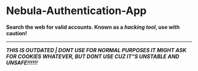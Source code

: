 # Nebula-Authentication-App
**Search the web for valid accounts. Known as a *hacking tool*, use with caution!**
_________________________________________________________________________________________________________________________________________________________________________
***THIS IS OUTDATED | DONT USE FOR NORMAL PURPOSES IT MIGHT ASK FOR COOKIES WHATEVER, BUT DONT USE CUZ IT"S UNSTABLE AND UNSAFE!!!!!!***
